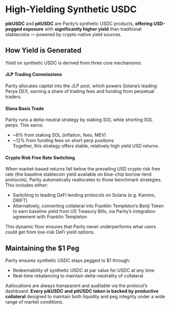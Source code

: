 # High-Yielding Synthetic USDC

**pikUSDC** and **pitUSDC** are Parity’s synthetic USDC products, **offering USD-pegged exposure** with **significantly higher yield** than traditional stablecoins — powered by crypto-native yield sources.

## How Yield is Generated

Yield on synthetic USDC is derived from three core mechanisms:

#### JLP Trading Commissions

Parity allocates capital into the JLP pool, which powers Solana’s leading Perps DEX, earning a share of trading fees and funding from perpetual traders.

#### Slana Basis Trade

Parity runs a delta-neutral strategy by staking SOL while shorting SOL perps. This earns:

* \~8% from staking SOL (inflation, fees, MEV)
* \~12% from funding fees on short perp positions\
  Together, this strategy offers stable, relatively high yield USD returns.

#### Crypto Risk Free Rate Switching

When market-based returns fall below the prevailing USD crypto risk free rate (the baseline stablecoin yield available on blue-chip borrow-lend protocols), Parity automatically reallocates to those benchmark strategies. This includes either:

* Switching to leading DeFi lending protocols on Solana (e.g. Kamino, DRIFT)
* Alternatively, converting collateral into Franklin Templeton’s Benji Token to earn baseline yield from US Treasury Bills, via Parity’s integration agreement with Franklin Templeton

This dynamic floor ensures that Parity never underperforms what users could get from low-risk DeFi yield options.

## Maintaining the $1 Peg

Parity ensures synthetic USDC stays pegged to $1 through:

* Redeemability of synthetic USDC at par value for USDC at any time
* Real-time rebalancing to maintain delta-neutrality of collateral

Aallocations are always transparent and auditable via the protocol’s dashboard. **Every pikUSDC and pitUSDC token is backed by productive collateral** designed to maintain both liquidity and peg integrity under a wide range of market conditions.
